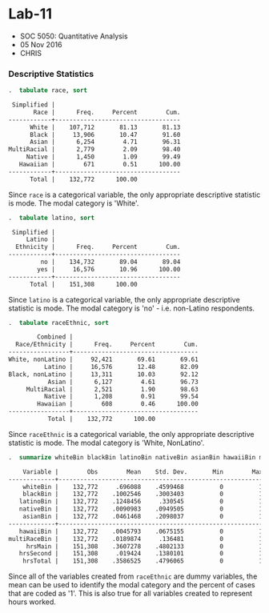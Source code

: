 Lab-11
======

-   SOC 5050: Quantitative Analysis
-   05 Nov 2016
-   CHRIS

### Descriptive Statistics
```stata
.  tabulate race, sort

 Simplified |
       Race |      Freq.     Percent        Cum.
------------+-----------------------------------
      White |    107,712       81.13       81.13
      Black |     13,906       10.47       91.60
      Asian |      6,254        4.71       96.31
MultiRacial |      2,779        2.09       98.40
     Native |      1,450        1.09       99.49
   Hawaiian |        671        0.51      100.00
------------+-----------------------------------
      Total |    132,772      100.00
```

Since `race` is a categorical variable, the only appropriate descriptive
statistic is mode. The modal category is 'White'.

```stata
.  tabulate latino, sort

 Simplified |
     Latino |
  Ethnicity |      Freq.     Percent        Cum.
------------+-----------------------------------
         no |    134,732       89.04       89.04
        yes |     16,576       10.96      100.00
------------+-----------------------------------
      Total |    151,308      100.00

```

Since `latino` is a categorical variable, the only appropriate descriptive statistic is mode. The modal category is 'no' - i.e. non-Latino respondents.

```stata
.  tabulate raceEthnic, sort

        Combined |
  Race/Ethnicity |      Freq.     Percent        Cum.
-----------------+-----------------------------------
White, nonLatino |     92,421       69.61       69.61
          Latino |     16,576       12.48       82.09
Black, nonLatino |     13,311       10.03       92.12
           Asian |      6,127        4.61       96.73
     MultiRacial |      2,521        1.90       98.63
          Native |      1,208        0.91       99.54
        Hawaiian |        608        0.46      100.00
-----------------+-----------------------------------
           Total |    132,772      100.00

```

Since `raceEthnic` is a categorical variable, the only appropriate descriptive statistic is mode. The modal category is 'White, NonLatino'.

```stata
.  summarize whiteBin blackBin latinoBin nativeBin asianBin hawaiiBin multiRaceBin hrsMain hrsSecond hrsTotal

    Variable |        Obs        Mean    Std. Dev.       Min        Max
-------------+---------------------------------------------------------
    whiteBin |    132,772     .696088    .4599468          0          1
    blackBin |    132,772    .1002546    .3003403          0          1
   latinoBin |    132,772    .1248456     .330545          0          1
   nativeBin |    132,772    .0090983    .0949505          0          1
    asianBin |    132,772    .0461468    .2098037          0          1
-------------+---------------------------------------------------------
   hawaiiBin |    132,772    .0045793    .0675155          0          1
multiRaceBin |    132,772    .0189874     .136481          0          1
     hrsMain |    151,308    .3607278    .4802133          0          1
   hrsSecond |    151,308     .019424    .1380101          0          1
    hrsTotal |    151,308    .3586525    .4796065          0          1
```

Since all of the variables created from `raceEthnic` are dummy variables, the mean can be used to identify the modal category and the percent of cases that are coded as '1'. This is also true for all variables created to represent hours worked.
